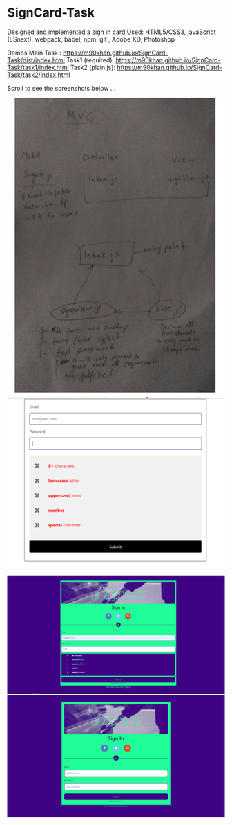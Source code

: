 # SignCard-Task
Designed and implemented a sign in card 
Used: HTML5/CSS3, javaScript (ESnext), webpack, babel, npm, git , Adobe XD, Photoshop

Demos
Main Task : https://m90khan.github.io/SignCard-Task/dist/index.html
Task1 (required): https://m90khan.github.io/SignCard-Task/task1/index.html
Task2 (plain js): https://m90khan.github.io/SignCard-Task/task2/index.html

Scroll to see the screenshots below ...

<img src='task1/overview0.png'>
<img src='task1/overview.png'>
<img src='task2/azowo2.png'>
<img src='task2/azowo.png'>

